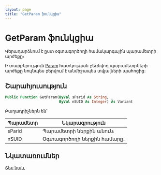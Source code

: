 ```yaml
---
layout: page
title: "GetParam ֆունկցիա"
---
```


# GetParam ֆունկցիա

Վերադարձնում է ըստ օգտագործողի համակարգային պարամետրի արժեքը։ 

Ի տարբերություն [Param](Param.md) հատկության բեռնվող պարամետրների արժեքը նույնպես բերվում է անմիջապես տվյալների պահոցից։

## Շարահյուսություն

``` vb
Public Function GetParam(ByVal sParid As String, _
                         ByVal nSUID As Integer) As Variant
```

Բաղադրիչներն են՝ 

| Պարամետր | Նկարագրություն |
|--|--|
| sParid | Պարամետրի ներքին անուն։ |
| nSUID | Օգտագործողի ներքին համարը։ |


## Նկատառումներ

[Տես նաև](SetParam.md)
